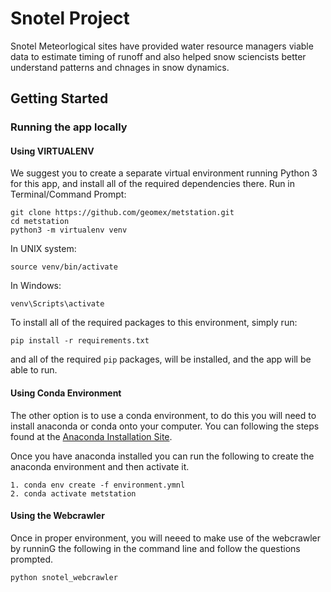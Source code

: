 # Snotel Project

Snotel Meteorlogical sites have provided water resource managers
viable data to estimate timing of runoff and also helped snow
sciencists better understand patterns and chnages in snow
dynamics.

## Getting Started

### Running the app locally

#### Using VIRTUALENV

We suggest you to create a separate virtual environment running
Python 3 for this app, and install all of the required
dependencies there. Run in Terminal/Command Prompt:

```
git clone https://github.com/geomex/metstation.git
cd metstation
python3 -m virtualenv venv
```

In UNIX system: 

```
source venv/bin/activate
```

In Windows: 

```
venv\Scripts\activate
```

To install all of the required packages to this environment, simply run:

```
pip install -r requirements.txt
```

and all of the required `pip` packages, will be installed, and
the app will be able to run.

#### Using Conda Environment

The other option is to use a conda environment, to do this you
will need to install anaconda or conda onto your computer. You
can following the steps found at the
[Anaconda Installation Site](https://docs.anaconda.com/anaconda/install/). 

Once you have anaconda installed you can run the following to
create the  anaconda environment and then activate it. 

```
1. conda env create -f environment.ymnl
2. conda activate metstation
```


#### Using the Webcrawler

Once in proper environment, you will neeed to make use of the
webcrawler by runninG the following in the command line and
follow the questions prompted.

```
python snotel_webcrawler
```



